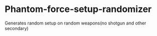 # Phantom-force-setup-randomizer
Generates random setup on random weapons(no shotgun and other secondary)
